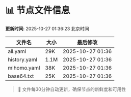 # 📊 节点文件信息

**更新时间**: 2025-10-27 01:36:23 北京时间

| 文件名 | 大小 | 最后修改 |
|--------|------|----------|
| all.yaml | 29K | 2025-10-27 01:36 |
| history.yaml | 1.1M | 2025-10-27 01:36 |
| mihomo.yaml | 38K | 2025-10-27 01:36 |
| base64.txt | 25K | 2025-10-27 01:36 |

> 🔄 文件每30分钟自动更新，确保节点的新鲜度和可用性
